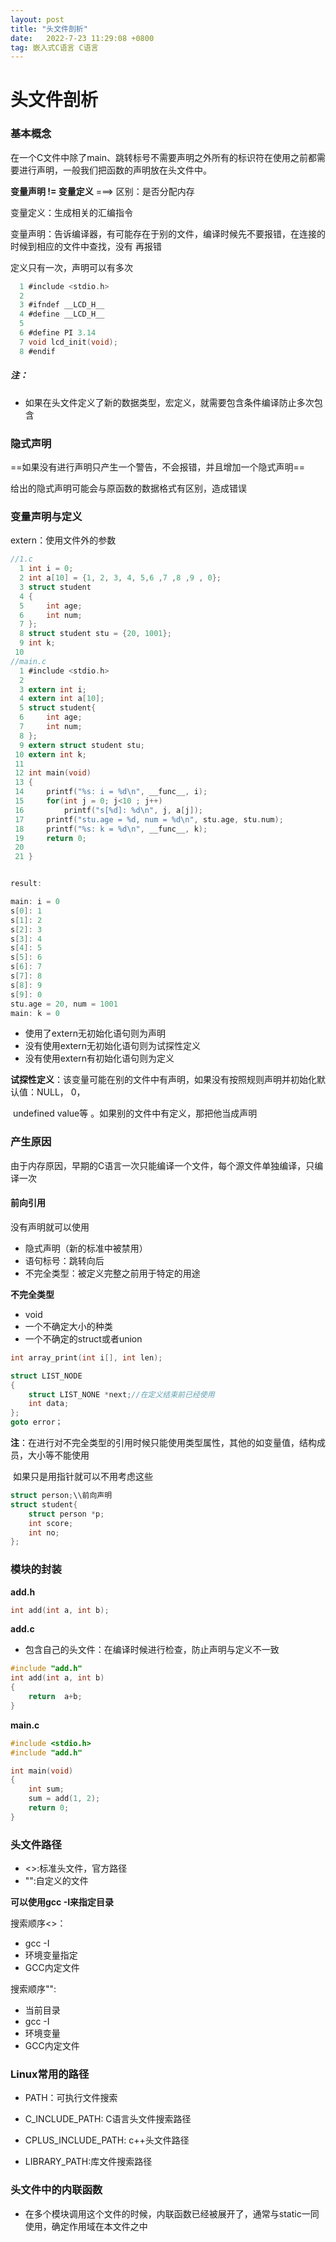 ```yaml
---
layout: post
title: "头文件剖析" 
date:   2022-7-23 11:29:08 +0800
tag: 嵌入式C语言 C语言
---
```


# 头文件剖析

### 基本概念

​		在一个C文件中除了main、跳转标号不需要声明之外所有的标识符在使用之前都需要进行声明，一般我们把函数的声明放在头文件中。

**变量声明        !=       变量定义**     ===> 区别：是否分配内存

变量定义：生成相关的汇编指令

变量声明：告诉编译器，有可能存在于别的文件，编译时候先不要报错，在连接的时候到相应的文件中查找，没有					再报错

定义只有一次，声明可以有多次



```C
  1 #include <stdio.h>                                                                    
  2 
  3 #ifndef __LCD_H__
  4 #define __LCD_H__
  5 
  6 #define PI 3.14
  7 void lcd_init(void);
  8 #endif

```

##### 注：

+ 如果在头文件定义了新的数据类型，宏定义，就需要包含条件编译防止多次包含

### 隐式声明

==如果没有进行声明只产生一个警告，不会报错，并且增加一个隐式声明==

给出的隐式声明可能会与原函数的数据格式有区别，造成错误



### 变量声明与定义

extern：使用文件外的参数

```C
//1.c
  1 int i = 0;                                                                            
  2 int a[10] = {1, 2, 3, 4, 5,6 ,7 ,8 ,9 , 0};
  3 struct student
  4 {
  5     int age;
  6     int num;
  7 };
  8 struct student stu = {20, 1001};
  9 int k;
 10 
//main.c
  1 #include <stdio.h>                                       
  2 
  3 extern int i;
  4 extern int a[10];
  5 struct student{
  6     int age;
  7     int num;
  8 };
  9 extern struct student stu;
 10 extern int k;
 11 
 12 int main(void)
 13 {
 14     printf("%s: i = %d\n", __func__, i);
 15     for(int j = 0; j<10 ; j++)
 16         printf("s[%d]: %d\n", j, a[j]);
 17     printf("stu.age = %d, num = %d\n", stu.age, stu.num);
 18     printf("%s: k = %d\n", __func__, k);
 19     return 0;
 20 
 21 }


result: 

main: i = 0
s[0]: 1
s[1]: 2
s[2]: 3
s[3]: 4
s[4]: 5
s[5]: 6
s[6]: 7
s[7]: 8
s[8]: 9
s[9]: 0
stu.age = 20, num = 1001
main: k = 0

```





+ 使用了extern无初始化语句则为声明
+ 没有使用extern无初始化语句则为试探性定义
+ 没有使用extern有初始化语句则为定义



**试探性定义**：该变量可能在别的文件中有声明，如果没有按照规则声明并初始化默认值：NULL， 0，

​						 undefined value等 。如果别的文件中有定义，那把他当成声明



### 产生原因

​		由于内存原因，早期的C语言一次只能编译一个文件，每个源文件单独编译，只编译一次

#### 前向引用

没有声明就可以使用

+ 隐式声明（新的标准中被禁用）
+ 语句标号：跳转向后
+ 不完全类型：被定义完整之前用于特定的用途

**不完全类型**

+ void
+ 一个不确定大小的种类
+ 一个不确定的struct或者union

```C
int array_print(int i[], int len);

struct LIST_NODE
{
    struct LIST_NONE *next;//在定义结束前已经使用
    int data;
};
goto error；
```

**注**：在进行对不完全类型的引用时候只能使用类型属性，其他的如变量值，结构成员，大小等不能使用

​		如果只是用指针就可以不用考虑这些

```C
struct person;\\前向声明
struct student{
    struct person *p;
    int score;
    int no;
};
```

### 模块的封装

**add.h**

```C
int add(int a, int b);
```

**add.c**

+ 包含自己的头文件：在编译时候进行检查，防止声明与定义不一致

```C
#include "add.h"
int add(int a, int b)
{
    return 	a+b;
}
```

**main.c**

```C
#include <stdio.h>
#include "add.h"

int main(void)
{
    int sum;
    sum = add(1, 2);
    return 0;
}
```



### 头文件路径

+ <>:标准头文件，官方路径
+ "":自定义的文件

**可以使用gcc -I来指定目录**

搜索顺序<>：

+ gcc -I
+ 环境变量指定
+ GCC内定文件

搜索顺序"":

+ 当前目录
+ gcc -I
+ 环境变量
+ GCC内定文件



### Linux常用的路径

+ PATH：可执行文件搜索

+ C_INCLUDE_PATH: C语言头文件搜索路径

+ CPLUS_INCLUDE_PATH: c++头文件路径

+ LIBRARY_PATH:库文件搜索路径



### 头文件中的内联函数

+ 在多个模块调用这个文件的时候，内联函数已经被展开了，通常与static一同使用，确定作用域在本文件之中



